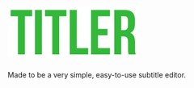 # ![Titler logo](https://raw.githubusercontent.com/initium-java/titler/master/titler/src/main/resources/titler.png)
Made to be a very simple, easy-to-use subtitle editor.
